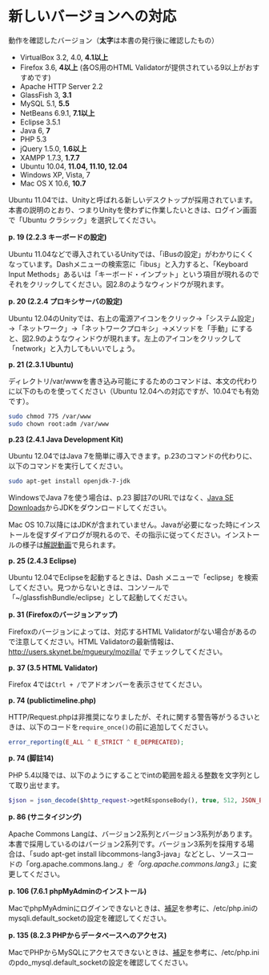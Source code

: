 # 新しいバージョンへの対応

動作を確認したバージョン（**太字**は本書の発行後に確認したもの）

* VirtualBox 3.2, 4.0, **4.1以上**
* Firefox 3.6, **4以上** (各OS用のHTML Validatorが提供されている9以上がおすすめです)
* Apache HTTP Server 2.2
* GlassFish 3, **3.1**
* MySQL 5.1, **5.5**
* NetBeans 6.9.1, **7.1以上**
* Eclipse 3.5.1
* Java 6, **7**
* PHP 5.3
* jQuery 1.5.0, **1.6以上**
* XAMPP 1.7.3, **1.7.7**
* Ubuntu 10.04, **11.04, 11.10, 12.04**
* Windows XP, Vista, 7
* Mac OS X 10.6, **10.7**

Ubuntu 11.04では、Unityと呼ばれる新しいデスクトップが採用されています。本書の説明のとおり、つまりUnityを使わずに作業したいときは、ログイン画面で「Ubuntu クラシック」を選択してください。

**p. 19 (2.2.3 キーボードの設定)**

Ubuntu 11.04などで導入されているUnityでは、「iBusの設定」がわかりにくくなっています。Dashメニューの検索窓に「ibus」と入力すると、「Keyboard Input Methods」あるいは「キーボード・インプット」という項目が現れるのでそれをクリックしてください。図2.8のようなウィンドウが現れます。

**p. 20 (2.2.4 プロキシサーバの設定)**

Ubuntu 12.04のUnityでは、右上の電源アイコンをクリック→「システム設定」→「ネットワーク」→「ネットワークプロキシ」→メソッドを「手動」にすると、図2.9のようなウィンドウが現れます。左上のアイコンをクリックして「network」と入力してもいいでしょう。

**p. 21 (2.3.1 Ubuntu)**

ディレクトリ/var/wwwを書き込み可能にするためのコマンドは、本文の代わりに以下のものを使ってください（Ubuntu 12.04への対応ですが、10.04でも有効です）。

```bash
sudo chmod 775 /var/www
sudo chown root:adm /var/www
```

**p.23 (2.4.1 Java Development Kit)**

Ubuntu 12.04ではJava 7を簡単に導入できます。p.23のコマンドの代わりに、以下のコマンドを実行してください。

```bash
sudo apt-get install openjdk-7-jdk
```

WindowsでJava 7を使う場合は、p.23 脚註7のURLではなく、[Java SE Downloads](http://www.oracle.com/technetwork/java/javase/downloads/index.html)からJDKをダウンロードしてください。

Mac OS 10.7以降にはJDKが含まれていません。Javaが必要になった時にインストールを促すダイアログが現れるので、その指示に従ってください。インストールの様子は[解説動画](https://github.com/taroyabuki/webbook2/blob/master/movies.md)で見られます。

**p. 25 (2.4.3 Eclipse)**

Ubuntu 12.04でEclipseを起動するときは、Dash メニューで「eclipse」を検索してください。見つからないときは、コンソールで「~/glassfishBundle/eclipse」として起動してください。

**p. 31 (Firefoxのバージョンアップ)**

Firefoxのバージョンによっては、対応するHTML Validatorがない場合があるので注意してください。HTML Validatorの最新情報は、http://users.skynet.be/mgueury/mozilla/ でチェックしてください。

**p. 37 (3.5 HTML Validator)**

Firefox 4では`Ctrl + /`でアドオンバーを表示させてください。

**p. 74 (publictimeline.php)**

HTTP/Request.phpは非推奨になりましたが、それに関する警告等がうるさいときは、以下のコードを`require_once()`の前に追加してください。

```PHP
error_reporting(E_ALL ^ E_STRICT ^ E_DEPRECATED);
```

**p. 74 (脚註14)**

PHP 5.4以降では、以下のようにすることでintの範囲を超える整数を文字列として取り出せます。

```PHP
$json = json_decode($http_request->getREsponseBody(), true, 512, JSON_BIGINT_AS_STRING);
```

**p. 86 (サニタイジング)**

Apache Commons Langは、バージョン2系列とバージョン3系列があります。本書で採用しているのはバージョン2系列です。バージョン3系列を採用する場合は、「sudo apt-get install libcommons-lang3-java」などとし、ソースコードの「org.apache.commons.lang.*」を「org.apache.commons.lang3.*」に変更してください。

**p. 106 (7.6.1 phpMyAdminのインストール)**

MacでphpMyAdminにログインできないときは、[補足](https://github.com/taroyabuki/webbook2/blob/master/supplement.md)を参考に、/etc/php.iniのmysqli.default_socketの設定を確認してください。

**p. 135 (8.2.3 PHPからデータベースへのアクセス)**

MacでPHPからMySQLにアクセスできないときは、[補足](https://github.com/taroyabuki/webbook2/blob/master/supplement.md)を参考に、/etc/php.iniのpdo_mysql.default_socketの設定を確認してください。
